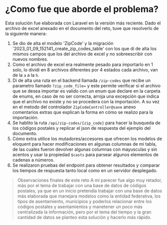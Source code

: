 # ¿Como fue que aborde el problema?

Esta solución fue elaborada con Laravel en la versión más reciente. Dado el archivo de excel anexado en el documento del reto, tuve que resolverlo de la siguiente manera:

1. Se dio de alta el modelo 'ZipCode' y la migración '2023_01_09_152141_create_zip_codes_table' con los que di de alta los mismos campos que los del archivo de excel y no sobreescribir con nuevos nombres.
2. Como el archivo de excel era realmente pesado para importarlo en 1 solo, lo dividi en 8 archivos diferentes por 4 estados cada archivo, van de la `a` a la `h`.
3. Di de alta una ruta en el backend llamada `/zip-codes` que recibe un parametro llamado `?zip_code_file=` y este permite verificar si el archivo que se desea importar es valido con un enum que declare en la carpeta de enums, en caso de no ser correcta, arroja una excepción que indica que el archivo no existe y no se procedera con la importación. A su vez en el metodo del controlador `ZipCodeController@save` anexo comentarios extras que explican la forma en cómo se realizo para la importación.
4. Se hablito la ruta `/api/zip-codes/{zip_code}` para hacer la busqueda de los códigos postales y replicar el json de respuesta del ejemplo del documento.
5. Cómo extra utilice los mutadores/accesores que ofrecen los modelos de eloquent para hacer modificaciones en algunas columnas de mi tabla, de las cuales fueron devolver algunas columnas con mayusculas y sin acentos y usar la propiedad `$casts` para parsear algunos elementos de cadenas a números.
6. Se realizaron pruebas del endpoint para obtener resultados y comparar los tiempos de respuesta tanto local como en un servidor desplegado.

> Observaciones finales de este reto
> A mi parecer fue algo muy retador, más por el tema de trabajar con una base de datos de códigos postales,
> ya que en un inicio pretendía trabajar con una base de datos más elaborada que manejara modelos como
> la entidad federativa, los tipos de asentamiento, municipios y poderlos relacionar entre los códigos postales y asentamientos y manetener un poco más
> centralizada la información, pero por el tema del tiempo y la gran cantidad de datos se planteo esta solución y hacerlo más rápido.
